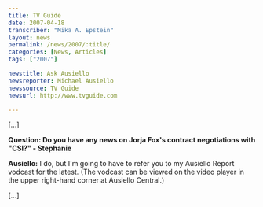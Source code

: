 ```yaml
---
title: TV Guide
date: 2007-04-18
transcriber: "Mika A. Epstein"
layout: news
permalink: /news/2007/:title/
categories: [News, Articles]
tags: ["2007"]

newstitle: Ask Ausiello
newsreporter: Michael Ausiello
newssource: TV Guide
newsurl: http://www.tvguide.com

---
```


[...]

**Question: Do you have any news on Jorja Fox's contract negotiations with "CSI?" - Stephanie**

**Ausiello:** I do, but I'm going to have to refer you to my Ausiello Report vodcast for the latest. (The vodcast can be viewed on the video player in the upper right-hand corner at Ausiello Central.)

[...]
